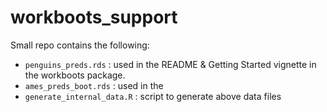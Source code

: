# workboots_support

Small repo contains the following:

* `penguins_preds.rds` : used in the README & Getting Started vignette in the workboots package.
* `ames_preds_boot.rds` : used in the 
* `generate_internal_data.R` : script to generate above data files
